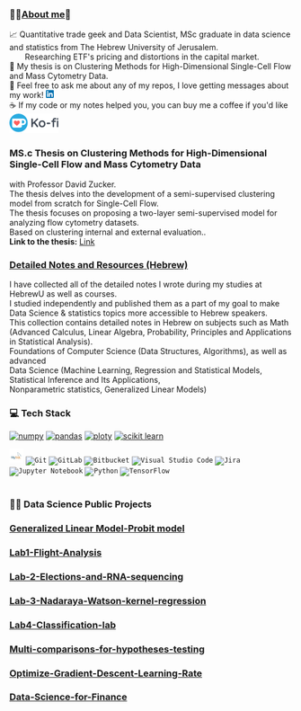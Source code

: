 ### 💫✨<u>**About me**</u>👋 

  📈 Quantitative trade geek and Data Scientist, MSc graduate in data science and statistics from The Hebrew University of Jerusalem.<br /> 
      $~~~~~~$ Researching ETF's pricing and distortions in the capital market.<br />
    🔭 My thesis is on Clustering Methods for High-Dimensional Single-Cell Flow and Mass Cytometry Data.<br />
    💬 Feel free to ask me about any of my repos, I love getting messages about my work! 
    [![LinkedIn](https://github.com/Amityaron/Amityaron/blob/main/linkdin.png)](https://www.linkedin.com/in/amit-yaron-7934641b5/) <br />
    ☕ If my code or my notes helped you, you can buy me a coffee if you'd like  [![Ko-fi](https://github.com/Amityaron/Amityaron/blob/main/ko%20fi.png)](https://ko-fi.com/amityaron) <br />

### MS.c Thesis on Clustering Methods for High-Dimensional Single-Cell Flow and Mass Cytometry Data 
with Professor David Zucker.<br />
The thesis delves into the development of a semi-supervised clustering model from scratch for Single-Cell Flow.<br /> 
The thesis focuses on proposing a two-layer semi-supervised model
 for analyzing flow cytometry datasets.<br />
Based on clustering internal and external evaluation..<br />
**Link to the thesis:** [Link](https://huji.primo.exlibrisgroup.com/discovery/fulldisplay?context=L&vid=972HUJI_INST:972HUJI_V1&search_scope=MyInst_and_CI&tab=Search_Options&docid=alma9921265660403701) <br />

###  [Detailed Notes and Resources (Hebrew)](https://github.com/Amityaron/Notes/tree/main)
I have collected all of the detailed notes I wrote during my studies at HebrewU as well as courses. <br />
I studied independently and published them as a part of my goal to make Data Science & statistics topics more accessible to Hebrew speakers. <br />
This collection contains detailed notes in Hebrew on subjects such as Math (Advanced Calculus, Linear Algebra, Probability, Principles and Applications in Statistical  Analysis).</br>
Foundations of Computer Science (Data Structures, Algorithms), as well as advanced <br />
Data Science (Machine Learning, Regression and Statistical Models, Statistical Inference and Its Applications,  <br />
Nonparametric statistics, Generalized Linear Models)  <br />

### 💻 **Tech Stack**
[![numpy](https://camo.githubusercontent.com/1ce4d5fa389f86b020dde6de95f48835fea0cb650d35c5f4678b098173ff1201/68747470733a2f2f696d672e736869656c64732e696f2f62616467652f6e756d70792d2532333031333234332e7376673f7374796c653d666c6174266c6f676f3d6e756d7079266c6f676f436f6c6f723d7768697465)](https://camo.githubusercontent.com/1ce4d5fa389f86b020dde6de95f48835fea0cb650d35c5f4678b098173ff1201/68747470733a2f2f696d672e736869656c64732e696f2f62616467652f6e756d70792d2532333031333234332e7376673f7374796c653d666c6174266c6f676f3d6e756d7079266c6f676f436f6c6f723d7768697465) 
[![pandas](https://camo.githubusercontent.com/bbdb2d03996d3147bd9f4643cc8d1739cd3e7ffebdbd42fdb49fee975c72a586/68747470733a2f2f696d672e736869656c64732e696f2f62616467652f70616e6461732d2532333135303435382e7376673f7374796c653d666c6174266c6f676f3d70616e646173266c6f676f436f6c6f723d7768697465)](https://camo.githubusercontent.com/bbdb2d03996d3147bd9f4643cc8d1739cd3e7ffebdbd42fdb49fee975c72a586/68747470733a2f2f696d672e736869656c64732e696f2f62616467652f70616e6461732d2532333135303435382e7376673f7374796c653d666c6174266c6f676f3d70616e646173266c6f676f436f6c6f723d7768697465)
[![ploty](https://camo.githubusercontent.com/1608c7a87378c72119a22a6c3a37b11fecdcc303702e5d88967c5393303cc6cb/68747470733a2f2f696d672e736869656c64732e696f2f62616467652f506c6f746c792d2532333346344637352e7376673f7374796c653d666c6174266c6f676f3d706c6f746c79266c6f676f436f6c6f723d7768697465)](https://camo.githubusercontent.com/1608c7a87378c72119a22a6c3a37b11fecdcc303702e5d88967c5393303cc6cb/68747470733a2f2f696d672e736869656c64732e696f2f62616467652f506c6f746c792d2532333346344637352e7376673f7374796c653d666c6174266c6f676f3d706c6f746c79266c6f676f436f6c6f723d7768697465)
[![scikit learn](https://camo.githubusercontent.com/6852235a18cf1e0ed1665ca7b73fba3f28dc27c47d9cad3821ee08a66a3e8c74/68747470733a2f2f696d672e736869656c64732e696f2f62616467652f7363696b69742d2d6c6561726e2d2532334637393331452e7376673f7374796c653d666c6174266c6f676f3d7363696b69742d6c6561726e266c6f676f436f6c6f723d7768697465)](https://camo.githubusercontent.com/6852235a18cf1e0ed1665ca7b73fba3f28dc27c47d9cad3821ee08a66a3e8c74/68747470733a2f2f696d672e736869656c64732e696f2f62616467652f7363696b69742d2d6c6561726e2d2532334637393331452e7376673f7374796c653d666c6174266c6f676f3d7363696b69742d6c6561726e266c6f676f436f6c6f723d7768697465)

<div > 
	<code><img width="25" src="https://raw.githubusercontent.com/github/explore/80688e429a7d4ef2fca1e82350fe8e3517d3494d/topics/mysql/mysql.png" alt="MYSQL" title="Git"/></code>
	<code><img width="25" src="https://user-images.githubusercontent.com/25181517/192108372-f71d70ac-7ae6-4c0d-8395-51d8870c2ef0.png" alt="Git" title="Git"/></code>
	<code><img width="25" src="https://user-images.githubusercontent.com/25181517/192108376-c675d39b-90f6-4073-bde6-5a9291644657.png" alt="GitLab" title="GitLab"/></code>
	<code><img width="25" src="https://user-images.githubusercontent.com/25181517/192108375-268c35e6-ab26-44b2-88bf-e3121a4e5083.png" alt="Bitbucket" title="Bitbucket"/></code>
	<code><img width="25" src="https://user-images.githubusercontent.com/25181517/192108891-d86b6220-e232-423a-bf5f-90903e6887c3.png" alt="Visual Studio Code" title="Visual Studio Code"/></code>
	<code><img width="25" src="https://user-images.githubusercontent.com/25181517/183912952-83784e94-629d-4c34-a961-ae2ae795b662.png" alt="Jira" title="Jira"/></code>
	<code><img width="25" src="https://user-images.githubusercontent.com/25181517/183914128-3fc88b4a-4ac1-40e6-9443-9a30182379b7.png" alt="Jupyter Notebook" title="Jupyter Notebook"/></code>
	<code><img width="25" src="https://user-images.githubusercontent.com/25181517/183423507-c056a6f9-1ba8-4312-a350-19bcbc5a8697.png" alt="Python" title="Python"/></code>
	<code><img width="25" src="https://user-images.githubusercontent.com/25181517/223639822-2a01e63a-a7f9-4a39-8930-61431541bc06.png" alt="TensorFlow" title="TensorFlow"/></code>
</div>

<br />



### 👩‍💻 Data Science Public Projects
###  [Generalized Linear Model-Probit model](https://github.com/Amityaron/Generalized-linear-model)
###  [Lab1-Flight-Analysis](https://github.com/Amityaron/Statistical-Learning-Lab1-Flight-Analysis)
###  [Lab-2-Elections-and-RNA-sequencing](https://github.com/Amityaron/Lab-2-Elections-and-RNA-sequencing/blob/main/README.md)
###  [Lab-3-Nadaraya-Watson-kernel-regression](https://github.com/Amityaron/Lab-3-Nadaraya-Watson-kernel-regression)
###  [Lab4-Classification-lab](https://github.com/Amityaron/Lab4-Classification-lab)
###  [Multi-comparisons-for-hypotheses-testing](https://github.com/Amityaron/Multi-comparisons-for-hypotheses-testing/tree/main)		
###  [Optimize-Gradient-Descent-Learning-Rate](https://github.com/Amityaron/Optimize-Gradient-Descent-Learning-Rate/tree/main)	
###  [Data-Science-for-Finance](https://github.com/Amityaron/Data-Science-for-Finance/tree/main)
<!--
**Amityaron/Amityaron** is a ✨ _special_ ✨ repository because its `README.md` (this file) appears on your GitHub profile.

Here are some ideas to get you started:

- 🔭 I’m currently working on ...
- 🌱 I’m currently learning ...
- 👯 I’m looking to collaborate on ...
- 🤔 I’m looking for help with ...
- 💬 Ask me about ...
- 📫 How to reach me: ...
- 😄 Pronouns: ...
- ⚡ Fun fact: ...
--


>

